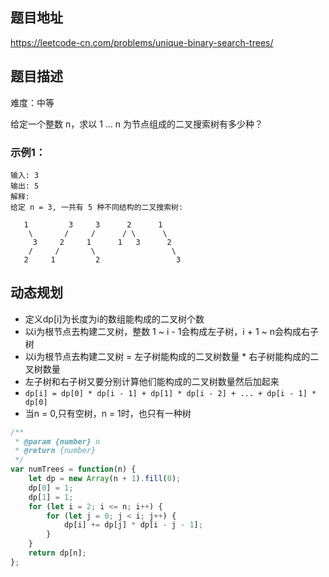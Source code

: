 ## 题目地址

https://leetcode-cn.com/problems/unique-binary-search-trees/

## 题目描述

难度：中等

给定一个整数 n，求以 1 ... n 为节点组成的二叉搜索树有多少种？

### 示例1：

```
输入: 3
输出: 5
解释:
给定 n = 3, 一共有 5 种不同结构的二叉搜索树:

   1         3     3      2      1
    \       /     /      / \      \
     3     2     1      1   3      2
    /     /       \                 \
   2     1         2                 3
```

## 动态规划

- 定义dp[i]为长度为i的数组能构成的二叉树个数
- 以i为根节点去构建二叉树，整数 1 ~ i - 1会构成左子树，i + 1 ~ n会构成右子树
- 以i为根节点去构建二叉树 = 左子树能构成的二叉树数量 * 右子树能构成的二叉树数量
- 左子树和右子树又要分别计算他们能构成的二叉树数量然后加起来
- `dp[i] = dp[0] * dp[i - 1] + dp[1] * dp[i - 2] + ... + dp[i - 1] * dp[0]`
- 当n = 0,只有空树，n = 1时，也只有一种树

```js
/**
 * @param {number} n
 * @return {number}
 */
var numTrees = function(n) {
	let dp = new Array(n + 1).fill(0);
	dp[0] = 1;
	dp[1] = 1;
	for (let i = 2; i <= n; i++) {
		for (let j = 0; j < i; j++) {
			dp[i] += dp[j] * dp[i - j - 1];
		}
	}
	return dp[n];
};
```

